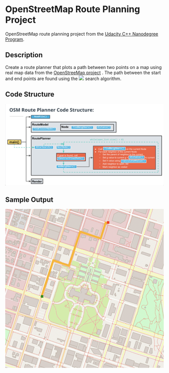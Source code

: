 # OpenStreetMap Route Planning Project

OpenStreetMap route planning project from the [Udacity C++ Nanodegree Program](https://www.udacity.com/course/c-plus-plus-nanodegree--nd213).

## Description

Create a route planner that plots a path between two points on a map using real map data from the  [OpenStreeMap project](https://classroom.udacity.com/nanodegrees/nd213/parts/0695ba01-bd82-48df-bedb-18bb87ab3b73/modules/b92850d9-cabe-445a-af5b-bc45af228626/lessons/4c62f051-2032-4ca1-aaa9-6293e0cbe6db/concepts/285bffbf-2faa-454d-a81f-9057a270e9e9) . The path between the start and end points are found using the <img src="https://render.githubusercontent.com/render/math?math=A^{*}"> search algorithm. 

## Code Structure
<p align="center">
  <img src="code_structure.png"/>
</p>

## Sample Output
<p align="center">
  <img src="sample_output.png"/>
</p>
